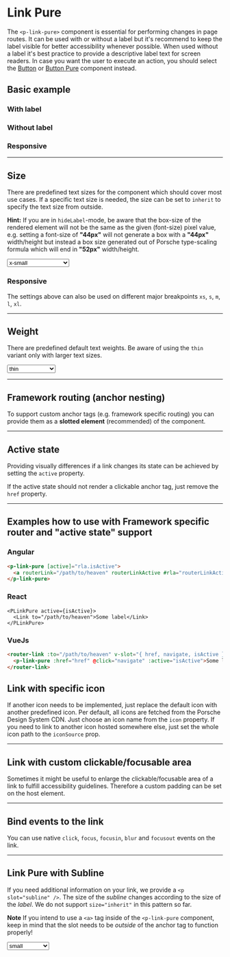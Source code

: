 # Link Pure

The `<p-link-pure>` component is essential for performing changes in page routes.
It can be used with or without a label but it's recommend to keep the label visible for better accessibility whenever possible. When used without a label  it's best practice to provide a descriptive label text for screen readers.
In case you want the user to execute an action, you should select the [Button](components/button) or [Button Pure](components/button-pure) component instead.

## Basic example

### With label

<Playground :markup="withLabel" :config="config"></Playground>

### Without label

<Playground :markup="withoutLabel" :config="config"></Playground>

### Responsive

<Playground :markup="responsive" :config="config"></Playground>

---

## Size

There are predefined text sizes for the component which should cover most use cases. 
If a specific text size is needed, the size can be set to `inherit` to specify the text size from outside.  

**Hint:** If you are in `hideLabel`-mode, be aware that the box-size of the rendered element will not be the same as the given (font-size) pixel value, 
e.g. setting a font-size of **"44px"** will not generate a box with a **"44px"** width/height but instead a box size generated out of Porsche type-scaling formula which will end in **"52px"** width/height.

<Playground :markup="sizeMarkup" :config="config">
  <select v-model="size">
    <option disabled>Select a style variant</option>
    <option>x-small</option>
    <option>small</option>
    <option>medium</option>
    <option>large</option>
    <option>x-large</option>
    <option>inherit</option>
  </select>
</Playground>

### Responsive

The settings above can also be used on different major breakpoints `xs`, `s`, `m`, `l`, `xl`.

<Playground :markup="sizeResponsive" :config="config"></Playground>

---

## Weight

There are predefined default text weights. Be aware of using the `thin` variant only with larger text sizes.

<Playground :markup="weightMarkup" :config="config">
  <select v-model="weight">
    <option disabled>Select a weight</option>
    <option>thin</option>
    <option>regular</option>
    <option>bold</option>
  </select>
</Playground>

---

## Framework routing (anchor nesting)

To support custom anchor tags (e.g. framework specific routing) you can provide them as a **slotted element** (recommended) of the component.

<Playground :markup="routing" :config="config"></Playground>

---

## Active state

Providing visually differences if a link changes its state can be achieved by setting the `active` property. 

<Playground :markup="activeHref" :config="config"></Playground>

If the active state should not render a clickable anchor tag, just remove the `href` property. 

<Playground :markup="activeWithoutHref" :config="config"></Playground>

---

## Examples how to use with Framework specific router and "active state" support

### Angular

```html
<p-link-pure [active]="rla.isActive">
  <a routerLink="/path/to/heaven" routerLinkActive #rla="routerLinkActive"></a>
</p-link-pure>
```

### React

```tsx
<PLinkPure active={isActive}>
  <Link to="/path/to/heaven">Some label</Link>
</PLinkPure>
```

### VueJs

```html
<router-link :to="/path/to/heaven" v-slot="{ href, navigate, isActive }">
  <p-link-pure :href="href" @click="navigate" :active="isActive">Some label</p-link-pure>
</router-link>
```

## Link with specific icon

If another icon needs to be implemented, just replace the default icon with another predefined icon. Per default, all icons are fetched from the Porsche Design System CDN. Just choose an icon name from the `icon` property. If you need to link to another icon hosted somewhere else, just set the whole icon path to the `iconSource` prop.

<Playground :markup="icon" :config="config"></Playground>

---

## Link with custom clickable/focusable area

Sometimes it might be useful to enlarge the clickable/focusable area of a link to fulfill accessibility guidelines.
Therefore a custom padding can be set on the host element.

<Playground :markup="clickableArea" :config="config"></Playground>

---

## Bind events to the link

You can use native `click`, `focus`, `focusin`, `blur` and `focusout` events on the link.

<Playground :markup="events" :config="config"></Playground>

---

## Link Pure with Subline

If you need additional information on your link, we provide a `<p slot="subline" />`.
The size of the *subline* changes according to the size of the *label*. We do not support `size="inherit"` in this pattern so far.

**Note** If you intend to use a `<a>` tag inside of the `<p-link-pure` component, keep in mind that the slot needs to be *outside* of the anchor tag to function properly!

<Playground :markup="subline" :config="config">
  <select v-model="sublineSize">
    <option disabled>Select a size</option>
    <option>small</option>
    <option>medium</option>
    <option>large</option>
    <option>x-large</option>
  </select>
</Playground>


<script lang="ts">
  import Vue from 'vue';
  import Component from 'vue-class-component';
  
  @Component
  export default class Code extends Vue {
    config = { themeable: true, spacing: 'inline' };
    
    size = 'medium';
    sublineSize = 'small';
    weight = 'thin';
    
    withLabel =
`<p-link-pure href="https://www.porsche.com">Some label</p-link-pure>`;

    withoutLabel =
`<p-link-pure href="https://www.porsche.com" hide-label="true">Some label</p-link-pure>`;

    responsive =
`<p-link-pure href="https://www.porsche.com" hide-label="{ base: true, l: false }">Some label</p-link-pure>`;

    get sizeMarkup() {
      const style =this.size === 'inherit' ? ' style="font-size: 48px;"' : '';
      return `<p-link-pure href="https://www.porsche.com" size="${this.size}"${style}>Some label</p-link-pure>`;
    }
    
    sizeResponsive =
`<p-link-pure href="https://www.porsche.com" size="{ base: 'small', l: 'medium' }">Some label</p-link-pure>`;

    get weightMarkup() {
      return `<p-link-pure href="https://www.porsche.com" size="medium" weight="${this.weight}">Some label</p-link-pure>`;
    }

    routing =
`<p-link-pure>
  <a href="https://www.porsche.com">Some label</a>
</p-link-pure>`;

    activeHref =
`<p-link-pure active="true" href="https://www.porsche.com">Some label</p-link-pure>`;

    activeWithoutHref =
`<p-link-pure active="true">Some label</p-link-pure>`;

    icon =
`<p-link-pure href="https://www.porsche.com" icon="phone">Some label</p-link-pure>
<p-link-pure icon-source="${require('./assets/icon-custom-kaixin.svg')}" hide-label="true" href="https://www.porsche.com">Some label</p-link-pure>`;

    clickableArea =
`<p-link-pure href="https://www.porsche.com" style="padding: 1rem;">Some label</p-link-pure>
<p-link-pure href="https://www.porsche.com" hide-label="true" style="padding: 1rem;">Some label</p-link-pure>
<a href="https://www.porsche.com" class="example-link">
  <p-link-pure style="padding: 1rem;">Some label</p-link-pure>
</a>
<a href="https://www.porsche.com" class="example-link">
  <p-link-pure hide-label="true" style="padding: 1rem;">Some label</p-link-pure>
</a>`;

    events =
`<p-link-pure
  href="https://www.porsche.com"
  onclick="alert('click'); return false;"
  onfocus="console.log('focus')"
  onfocusin="console.log('focusin')"
  onblur="console.log('blur')"
  onfocusout="console.log('focusout')"
>Some label</p-link-pure>`;

    get subline() {
      return `<p-link-pure size="${this.sublineSize}" href="https://www.porsche.com">
  Some label
  <p slot="subline">Some Subline</p>
</p-link-pure>
<p-link-pure size="${this.sublineSize}" weight="semibold">
  <a href="https://www.porsche.com">Some label</a>
  <p slot="subline">Some Subline</p>
</p-link-pure>`;
    }
  }
</script>

<style scoped lang="scss">
  ::v-deep .example-link {
    display: inline-block;
    outline: none;
    text-decoration: none;
  }
</style>